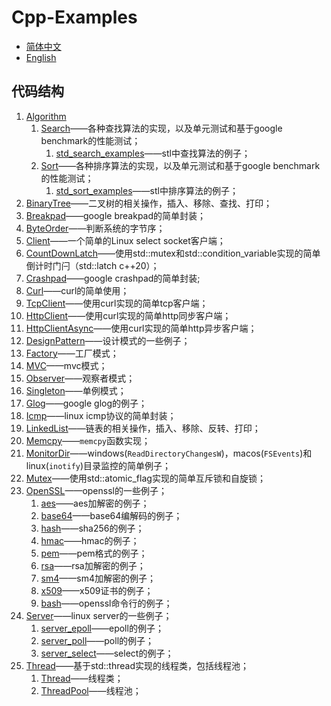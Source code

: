 # Cpp-Examples

- [简体中文](README.md)
- [English](README.en.md)

## 代码结构

1. [Algorithm](/Algorithm/)
   1. [Search](/Algorithm/Search/search.hpp)——各种查找算法的实现，以及单元测试和基于google benchmark的性能测试；
      1. [std_search_examples](/Algorithm/Search/std_search_examples.cc)——stl中查找算法的例子；
   2. [Sort](/Algorithm/Sort/sort.hpp)——各种排序算法的实现，以及单元测试和基于google benchmark的性能测试；
      1. [std_sort_examples](/Algorithm/Sort/std_sort_examples.cc)——stl中排序算法的例子；
2. [BinaryTree](/BinaryTree/binarytree.hpp)——二叉树的相关操作，插入、移除、查找、打印；
3. [Breakpad](/Breakpad/breakpad.hpp)——google breakpad的简单封装；
4. [ByteOrder](/ByteOrder/byteorder.hpp)——判断系统的字节序；
5. [Client](/Client/client.cpp)——一个简单的Linux select socket客户端；
6. [CountDownLatch](/CountDownLatch/countdownlatch.hpp)——使用std::mutex和std::condition_variable实现的简单倒计时门闩（std::latch c++20）；
7. [Crashpad](/Crashpad/crashpad.hpp)——google crashpad的简单封装;
8. [Curl](/Curl/)——curl的简单使用；
9. [TcpClient](/Curl/tcpclient.hpp)——使用curl实现的简单tcp客户端；
10. [HttpClient](/Curl/httpclient.hpp)——使用curl实现的简单http同步客户端；
11. [HttpClientAsync](/Curl/httpclient_async.hpp)——使用curl实现的简单http异步客户端；
12. [DesignPattern](/DesignPattern)——设计模式的一些例子；
13. [Factory](/DesignPattern/Factory/factory.hpp)——工厂模式；
14. [MVC](/DesignPattern/MVC/model.hpp)——mvc模式；
15. [Observer](/DesignPattern/Observer/observer.hpp)——观察者模式；
16. [Singleton](/DesignPattern/Singleton/singleton.hpp)——单例模式；
17. [Glog](/Glog/main.cc)——google glog的例子；
18. [Icmp](/Icmp/icmp.hpp)——linux icmp协议的简单封装；
19. [LinkedList](/LinkedList/linkedlist.hpp)——链表的相关操作，插入、移除、反转、打印；
20. [Memcpy](/Memcpy/memcpy.hpp)——`memcpy`函数实现；
21. [MonitorDir](/MonitorDir/monitordir.hpp)——windows(`ReadDirectoryChangesW`)，macos(`FSEvents`)和linux(`inotify`)目录监控的简单例子；
22. [Mutex](/Mutex/mutex.hpp)——使用std::atomic_flag实现的简单互斥锁和自旋锁；
23. [OpenSSL](/OpenSSL)——openssl的一些例子；
    1. [aes](/OpenSSL/openssl_aes.cc)——aes加解密的例子；
    2. [base64](/OpenSSL/openssl_base64.cc)——base64编解码的例子；
    3. [hash](/OpenSSL/openssl_hash.cc)——sha256的例子；
    4. [hmac](/OpenSSL/openssl_hmac.cc)——hmac的例子；
    5. [pem](/OpenSSL/openssl_pem.cc)——pem格式的例子；
    6. [rsa](/OpenSSL/openssl_rsa.cc)——rsa加解密的例子；
    7. [sm4](/OpenSSL/openssl_sm4.cc)——sm4加解密的例子；
    8. [x509](/OpenSSL/openssl_x509.cc)——x509证书的例子；
    9. [bash](/OpenSSL/openssl_bash.sh)——openssl命令行的例子；
24. [Server](/Server)——linux server的一些例子；
    1. [server_epoll](/Server/server_epoll.cc)——epoll的例子；
    2. [server_poll](/Server/server_poll.cc)——poll的例子；
    3. [server_select](/Server/server_select.cc)——select的例子；
25. [Thread](/Thread/)——基于std::thread实现的线程类，包括线程池；
    1. [Thread](/Thread/thread.hpp)——线程类；
    2. [ThreadPool](/Thread/threadpool.hpp)——线程池；
